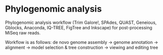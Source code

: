 # Phylogenomic analysis
 
 Phylogenomic analysis workflow (Trim Galore!, SPAdes, QUAST, Geneious, Gblocks, Anaconda, IQ-TREE, FigTree and Inkscape) for post-processing MiSeq raw reads.
  
 Workflow is as follows:
 de novo genome assembly -> genome annotation -> alignment -> model selection & tree construction -> viewing and editing tree
 
